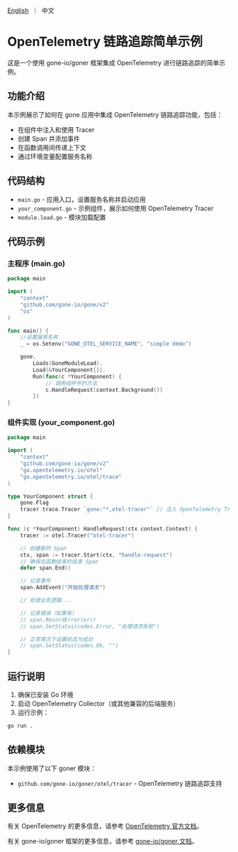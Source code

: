 [//]: # (desc: OpenTelemetry 链路追踪简单示例)

<p>
    <a href="README.md">English</a>&nbsp ｜&nbsp 中文
</p>

# OpenTelemetry 链路追踪简单示例

这是一个使用 gone-io/goner 框架集成 OpenTelemetry 进行链路追踪的简单示例。

## 功能介绍

本示例展示了如何在 gone 应用中集成 OpenTelemetry 链路追踪功能，包括：

- 在组件中注入和使用 Tracer
- 创建 Span 并添加事件
- 在函数调用间传递上下文
- 通过环境变量配置服务名称

## 代码结构

- `main.go` - 应用入口，设置服务名称并启动应用
- `your_component.go` - 示例组件，展示如何使用 OpenTelemetry Tracer
- `module.load.go` - 模块加载配置

## 代码示例

### 主程序 (main.go)

```go
package main

import (
	"context"
	"github.com/gone-io/gone/v2"
	"os"
)

func main() {
	//设置服务名称
	_ = os.Setenv("GONE_OTEL_SERVICE_NAME", "simple demo")

	gone.
		Loads(GoneModuleLoad).
		Load(&YourComponent{}).
		Run(func(c *YourComponent) {
			// 调用组件中的方法
			c.HandleRequest(context.Background())
		})
}
```

### 组件实现 (your_component.go)

```go
package main

import (
	"context"
	"github.com/gone-io/gone/v2"
	"go.opentelemetry.io/otel"
	"go.opentelemetry.io/otel/trace"
)

type YourComponent struct {
	gone.Flag
	tracer trace.Tracer `gone:"*,otel-tracer"` // 注入 OpenTelemetry Tracer
}

func (c *YourComponent) HandleRequest(ctx context.Context) {
	tracer := otel.Tracer("otel-tracer")

	// 创建新的 Span
	ctx, span := tracer.Start(ctx, "handle-request")
	// 确保在函数结束时结束 Span
	defer span.End()

	// 记录事件
	span.AddEvent("开始处理请求")

	// 处理业务逻辑...

	// 记录错误（如果有）
	// span.RecordError(err)
	// span.SetStatus(codes.Error, "处理请求失败")

	// 正常情况下设置状态为成功
	// span.SetStatus(codes.Ok, "")
}
```

## 运行说明

1. 确保已安装 Go 环境
2. 启动 OpenTelemetry Collector（或其他兼容的后端服务）
3. 运行示例：

```bash
go run .
```

## 依赖模块

本示例使用了以下 goner 模块：

- `github.com/gone-io/goner/otel/tracer` - OpenTelemetry 链路追踪支持

## 更多信息

有关 OpenTelemetry 的更多信息，请参考 [OpenTelemetry 官方文档](https://opentelemetry.io/docs/)。

有关 gone-io/goner 框架的更多信息，请参考 [gone-io/goner 文档](https://github.com/gone-io/gone)。

